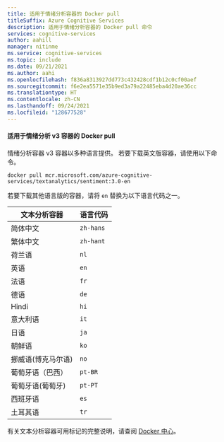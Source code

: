 ```yaml
---
title: 适用于情绪分析容器的 Docker pull
titleSuffix: Azure Cognitive Services
description: 适用于情绪分析容器的 Docker pull 命令
services: cognitive-services
author: aahill
manager: nitinme
ms.service: cognitive-services
ms.topic: include
ms.date: 09/21/2021
ms.author: aahi
ms.openlocfilehash: f836a8313927dd773c432428cdf1b12c0cf00aef
ms.sourcegitcommit: f6e2ea5571e35b9ed3a79a22485eba4d20ae36cc
ms.translationtype: HT
ms.contentlocale: zh-CN
ms.lasthandoff: 09/24/2021
ms.locfileid: "128677528"
---
```

#### <a name="docker-pull-for-the-sentiment-analysis-v3-container"></a>适用于情绪分析 v3 容器的 Docker pull

情绪分析容器 v3 容器以多种语言提供。 若要下载英文版容器，请使用以下命令。 

```
docker pull mcr.microsoft.com/azure-cognitive-services/textanalytics/sentiment:3.0-en
```

若要下载其他语言版的容器，请将 `en` 替换为以下语言代码之一。 

| 文本分析容器 | 语言代码 |
|--|--|
| 简体中文    |   `zh-hans`   |
| 繁体中文   |   `zh-hant`   |
| 荷兰语                 |     `nl`      |
| 英语               |     `en`      |
| 法语                |     `fr`      |
| 德语                |     `de`      |
| Hindi                 |    `hi`       |
| 意大利语               |     `it`      |
| 日语              |     `ja`      |
| 朝鲜语                |     `ko`      |
| 挪威语(博克马尔语)   |     `no`      |
| 葡萄牙语（巴西）   |    `pt-BR`    |
| 葡萄牙语(葡萄牙) |    `pt-PT`    |
| 西班牙语               |     `es`      |
| 土耳其语               |     `tr`      |

有关文本分析容器可用标记的完整说明，请查阅 [Docker 中心](https://go.microsoft.com/fwlink/?linkid=2018654)。
